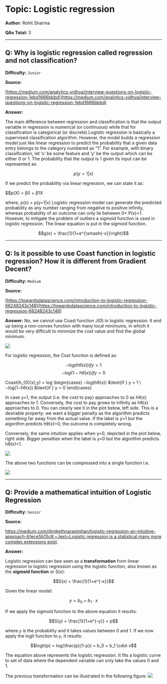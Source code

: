 # Topic: Logistic regression
**Author**: Rohit Sharma

**QAs Total:** 3

---

## Q: Why is logistic regression called regression and not classification?

**Difficulty:** `Junior`

**Source:**

[https://medium.com/analytics-vidhya/interview-questions-on-logistic-regression-1ebd1666bbbd](https://medium.com/analytics-vidhya/interview-questions-on-logistic-regression-1ebd1666bbbd)

**Answer:**

The main difference between regression and classification is that the output variable in regression is numerical (or continuous) while that for classification is categorical (or discrete).Logistic regression is basically a supervised classification algorithm. However, the model builds a regression model just like linear regression to predict the probability that a given data entry belongs to the category numbered as “1”.
For example, with binary classification, let ‘x’ be some feature and ‘y’ be the output which can be either 0 or 1.
The probability that the output is 1 given its input can be represented as:

$$p(y=1|x)$$

If we predict the probability via linear regression, we can state it as:

$$p(X) = β0 + β1X

where, p(x) = p(y=1|x)
Logistic regression model can generate the predicted probability as any number ranging from negative to positive infinity, whereas probability of an outcome can only lie between 0< P(x)<1. However, to mitigate the problem of outliers a sigmoid function is used in logistic regression. The linear equation is put in the sigmoid function.

$$g(x) = \frac{1}{1+e^{\smash{-x}}\right}$$

---

## Q: Is it possible to use Coast function in logistic regression? How it is different from Gradient Decent?

**Difficulty:** `Medium`

**Source:** 

[https://towardsdatascience.com/introduction-to-logistic-regression-66248243c148](https://towardsdatascience.com/introduction-to-logistic-regression-66248243c148)

**Answer:**
No, we cannot use Coast function J(0) in logistic regression. It end up being a non-convex function with many local minimums, in which it would be very difficult to minimize the cost value and find the global minimum. 

![](https://miro.medium.com/max/3000/1*dPXwswig8RTCAjstnUZNGQ.png)

For logistic regression, the Cost function is defined as:

$$−log(hθ(x)) if y = 1$$
$$−log(1−hθ(x)) if y = 0$$

Coast(h_{0}(x),y) = log \begin{cases}
                        −log(hθ(x))  &\text{if } y = 1 \\
                        −log(1−hθ(x)) &\text{if } y = 0
                        \end{cases}

In case y=1, the output (i.e. the cost to pay) approaches to 0 as hθ(x) approaches to 1. Conversely, the cost to pay grows to infinity as hθ(x) approaches to 0. You can clearly see it in the plot below, left side. This is a desirable property: we want a bigger penalty as the algorithm predicts something far away from the actual value. If the label is y=1 but the algorithm predicts hθ(x)=0, the outcome is completely wrong.

Conversely, the same intuition applies when y=0, depicted in the plot below, right side. Bigger penalties when the label is y=0 but the algorithm predicts hθ(x)=1.

![](https://miro.medium.com/max/875/1*ejwj2sFEgSA5yisYvbtSKQ.png)

The above two functions can be compressed into a single function i.e.

![](https://miro.medium.com/max/1400/1*_52kKSp8zWgVTNtnE2eYrg.png)

---
## Q: Provide a mathematical intuition of Logistic Regression

**Difficulty:** `Senior`

**Source:** 

[https://medium.com/@nikethnarasimhan/logistic-regression-an-intuitive-approach-b1ece5b13c#:~:text=Logistic regression is a statistical,many more complex extensions exist](https://medium.com/@nikethnarasimhan/logistic-regression-an-intuitive-approach-b1ece5b13c#:~:text=Logistic%20regression%20is%20a%20statistical,many%20more%20complex%20extensions%20exist).

**Answer:** 

Logistic regression can bee seen as a **transformation** from linear regression to logistic regression using the logistic function, also known as the **sigmoid function** or S(x):

$$S(x) = \frac{1}{1+e^{-x}}$$

Given the linear model: 

$$y = b_0 + b_1 \cdot x$$

If we apply the sigmoid function to the above equation it results: 

$$S(y) = \frac{1}{1+e^{-y}} = p$$

where `p` is the probability and it takes values between 0 and 1. If we now apply the logit function to `p`, it results: 

$$logit(p) = log(\frac{p}{1-p}) = b_0 + b_1 \cdot x$$

The equation above represents the logistic regression. It fits a logistic curve to set of data where the dependent variable can only take the values 0 and 1. 

The previous transformation can be illustrated in the following figure:
![](https://miro.medium.com/max/3000/1*dPXwswig8RTCAjstnUZNGQ.png)

